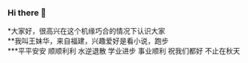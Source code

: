 ### Hi there 👋
*大家好，很高兴在这个机缘巧合的情况下认识大家  
**我叫王妹华，来自福建，兴趣爱好是看小说，跑步  
***平平安安 顺顺利利 水逆退散 学业进步 事业顺利 祝我们都好 不止在秋天  
